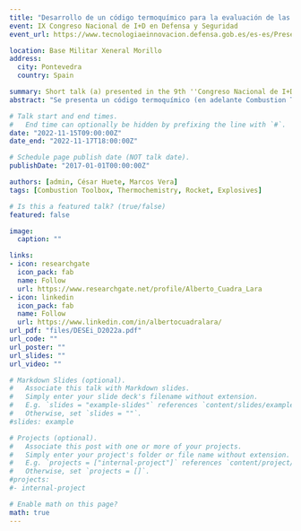 ```yaml
---
title: "Desarrollo de un código termoquímico para la evaluación de las propiedades teóricas de explosivos (CT-EXPLO) y la estimación del rendimiento de motores cohete (CT-ROCKET)"
event: IX Congreso Nacional de I+D en Defensa y Seguridad
event_url: https://www.tecnologiaeinnovacion.defensa.gob.es/es-es/Presentacion/deseid_2022/Paginas/Presentaci%C3%B3n.aspx

location: Base Militar Xeneral Morillo
address:
  city: Pontevedra
  country: Spain

summary: Short talk (a) presented in the 9th ''Congreso Nacional de I+D en Defensa y Seguridad''.
abstract: "Se presenta un código termoquímico (en adelante Combustion Toolbox, CT) para el cálculo de problemas de combustión gaseosa con especies condensadas, choques reactivos y no reactivos, descomposición exotérmica de materiales energéticos y rendimiento teórico de cohetes. En particular, se exponen dos de los cuatro módulos que lo componen: CT-EXPLO y CT-ROCKET. El primero permite evaluar las propiedades termodinámicas teóricas de materiales energéticos (altos explosivos y propulsantes). El segundo permite estimar el rendimiento teórico de motores cohetes considerando una cámara de combustión finita con área transversal constante. Para ello se utiliza la ecuación de estado semi-empírica BKW en CT-EXPLO y la ecuación de estado de gas ideal en CT-ROCKET. Las propiedades termodinámicas se obtienen utilizando los ajustes polinómicos de 9 coeficientes de la NASA que, a excepción de CT-EXPLO, incorporan la Third Millenium Database para combustión de gases ideales y fases condensadas con actualización de tablas termoquímicas activas. La herramienta, desarrollada en MATLAB, está equipada con una interfaz gráfica de usuario (GUI) y ha sido utilizada con éxito tanto a nivel docente como investigador durante los últimos tres años. Aunque CT-EXPLO se encuentra aún en fase de desarrollo, el resto de los módulos han pasado la fase de validación y los resultados están en excelente acuerdo con códigos termoquímicos de referencia: CEA de la NASA, CANTERA junto con el paquete SD-Toolbox del Caltech, y el código TEA. Salvo el módulo de explosivos CT-EXPLO, de difusión limitada, el resto de CT está sujeto a una licencia de código abierto GPLv3 a través de https://github.com/AlbertoCuadra/combustion_toolbox y su documentación se puede encontrar en la página web https://combustion-toolbox-website.readthedocs.io."

# Talk start and end times.
#   End time can optionally be hidden by prefixing the line with `#`.
date: "2022-11-15T09:00:00Z"
date_end: "2022-11-17T18:00:00Z"

# Schedule page publish date (NOT talk date).
publishDate: "2017-01-01T00:00:00Z"

authors: [admin, César Huete, Marcos Vera]
tags: [Combustion Toolbox, Thermochemistry, Rocket, Explosives]

# Is this a featured talk? (true/false)
featured: false

image:
  caption: ""

links:
- icon: researchgate
  icon_pack: fab
  name: Follow
  url: https://www.researchgate.net/profile/Alberto_Cuadra_Lara
- icon: linkedin
  icon_pack: fab
  name: Follow
  url: https://www.linkedin.com/in/albertocuadralara/
url_pdf: "files/DESEi_D2022a.pdf"
url_code: ""
url_poster: ""
url_slides: ""
url_video: ""

# Markdown Slides (optional).
#   Associate this talk with Markdown slides.
#   Simply enter your slide deck's filename without extension.
#   E.g. `slides = "example-slides"` references `content/slides/example-slides.md`.
#   Otherwise, set `slides = ""`.
#slides: example

# Projects (optional).
#   Associate this post with one or more of your projects.
#   Simply enter your project's folder or file name without extension.
#   E.g. `projects = ["internal-project"]` references `content/project/deep-learning/index.md`.
#   Otherwise, set `projects = []`.
#projects:
#- internal-project

# Enable math on this page?
math: true
---
```

